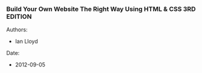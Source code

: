 ### Build Your Own Website The Right Way Using HTML & CSS 3RD EDITION

Authors:

 * Ian Lloyd

Date:

 * 2012-09-05
